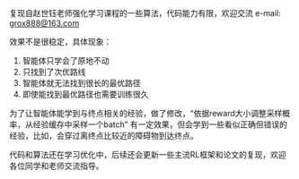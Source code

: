 复现自赵世钰老师强化学习课程的一些算法，代码能力有限，欢迎交流 e-mail: grox888@163.com

效果不是很稳定，具体现象：
1. 智能体只学会了原地不动
2. 只找到了次优路线
3. 智能体就无法找到很长的最优路径
4. 即使能找到最优路径也需要训练很久

为了让智能体能学到与终点相关的经验，做了修改，“依据reward大小调整采样概率，从经验缓存中采样一个batch”
有一定效果，但会学到一些看似正确但错误的经验，比如，会穿过离终点比较近的障碍物到达终点。

代码和算法还在学习优化中，后续还会更新一些主流RL框架和论文的复现，欢迎各位同学和老师交流指导。
